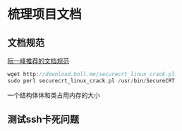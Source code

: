 # 梳理项目文档

##  文档规范

[阮一峰推荐的文档规范](https://github.com/ruanyf/document-style-guide)



```c++
wget http://download.boll.me/securecrt_linux_crack.pl
sudo perl securecrt_linux_crack.pl /usr/bin/SecureCRT
```

一个结构体体和类占用内存的大小

## 测试ssh卡死问题
